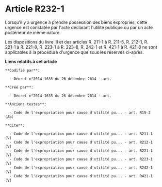 # Article R232-1

Lorsqu'il y a urgence à prendre possession des biens expropriés, cette urgence est constatée par l'acte déclarant l'utilité
publique ou par un acte postérieur de même nature.

Les dispositions du livre III et des articles R. 211-1 à R. 211-5, R. 212-1, R. 221-1 à R. 221-8, R. 223-1 à R. 223-8, R.
242-1 et R. 421-1 à R. 421-8 ne sont applicables à la procédure d'urgence que sous les réserves ci-après.

**Liens relatifs à cet article**

	**Codifié par**:

	  - Décret n°2014-1635 du 26 décembre 2014 - art.

	**Créé par**:

	  - Décret n°2014-1635 du 26 décembre 2014 - art.

	**Anciens textes**:

	  - Code de l'expropriation pour cause d'utilité pu... - art. R15-2 (Ab)

	**Cite**:

	  - Code de l'expropriation pour cause d'utilité pu... - art. R211-1 (V)
	  - Code de l'expropriation pour cause d'utilité pu... - art. R212-1 (V)
	  - Code de l'expropriation pour cause d'utilité pu... - art. R221-1 (V)
	  - Code de l'expropriation pour cause d'utilité pu... - art. R223-1 (V)
	  - Code de l'expropriation pour cause d'utilité pu... - art. R242-1 (V)
	  - Code de l'expropriation pour cause d'utilité pu... - art. R421-1 (V)
